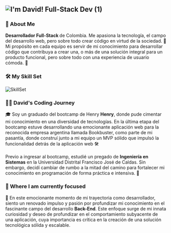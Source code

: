 ## ![I'm David! Full-Stack Dev (1)](https://github.com/itsjefferson/itsjefferson/assets/72705177/db102d38-33c4-4d45-b7ba-174c5f1f8247)
<h3>💫 About Me</h3> 
<b>Desarrollador Full-Stack </b>de Colombia. Me apasiona la tecnología, el campo del desarrollo web, pero sobre todo crear código en virtud de la sociedad. 🚀 Mi propósito en cada equipo es servir de mi conocimiento para desarrollar código que contribuya a crear una, o más de una solución integral para un producto funcional, pero sobre todo con una experiencia de usuario cómoda. 🎨

<h3>🛠️ My Skill Set</h3> 

![SkillSet](https://github.com/itsjefferson/itsjefferson/assets/72705177/6e4037db-d560-4e82-a981-78f24920d4ad)


<h3>👨‍💻 David's Coding Journey</h3>
🎓 Soy un graduado del bootcamp de Henry <b>Henry</b>, donde pude cimentar mi conocimiento en una diversidad de tecnologías. En la última etapa del bootcamp estuve desarrollando una emocionante aplicación web para la reconocida empresa argentina llamada Bookbuster, como parte de mi pasantía, donde construí junto a mi equipo un MVP sólido que impulsó la funcionalidad detrás de la aplicación web 🛠️
<br />
<br />
Previo a ingresar al bootcamp, estudié un pregado de <b>Ingeniería en Sistemas</b> en la Universidad Distrital Francisco José de Caldas. Sin embargo, decidí cambiar de rumbo a la mitad del camino para fortalecer mi conocimiento en programación de forma práctica e intensiva. 💯

<h3>🎯 Where I am currently focused</h3>
🌱 En este emocionante momento de mi trayectoria como desarrollador, siento un renovado impulso y pasión por profundizar mi conocimiento en el fascinante campo del desarrollo <b>Back-End</b>. Este enfoque surge de mi innata curiosidad y deseo de profundizar en el comportamiento subyacente de una aplicación, cuya importancia es crítica en la creación de una solución tecnológica sólida y escalable.
